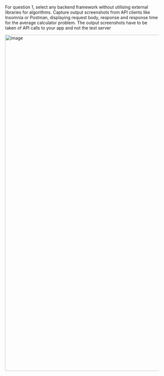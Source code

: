 For question 1, select any backend framework without utilising external libraries for algorithms. 
Capture output screenshots from API clients like Insomnia or Postman, displaying request body, response and response time for the average calculator problem. 
The output screenshots have to be taken of API calls to your app and not the test server

<img width="1097" alt="image" src="https://github.com/user-attachments/assets/6c5884d6-9667-4efb-bd1d-77c4e92ddec6" />

